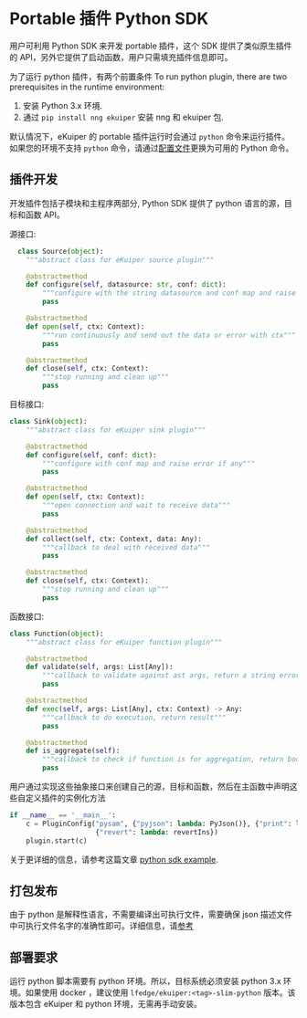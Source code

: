 # Portable 插件 Python SDK 
用户可利用 Python SDK 来开发 portable 插件，这个 SDK 提供了类似原生插件的 API，另外它提供了启动函数，用户只需填充插件信息即可。

为了运行 python 插件，有两个前置条件
To run python plugin, there are two prerequisites in the runtime environment:
1. 安装 Python 3.x 环境.
2. 通过 `pip install nng ekuiper` 安装 nng 和 ekuiper 包.

默认情况下，eKuiper 的 portable 插件运行时会通过 `python` 命令来运行插件。如果您的环境不支持 `python` 命令，请通过[配置文件](../../operation/configuration_file.md#portable-插件配置)更换为可用的 Python 命令。

## 插件开发

开发插件包括子模块和主程序两部分, Python SDK 提供了 python 语言的源，目标和函数 API。

源接口:
```python
  class Source(object):
    """abstract class for eKuiper source plugin"""

    @abstractmethod
    def configure(self, datasource: str, conf: dict):
        """configure with the string datasource and conf map and raise error if any"""
        pass

    @abstractmethod
    def open(self, ctx: Context):
        """run continuously and send out the data or error with ctx"""
        pass

    @abstractmethod
    def close(self, ctx: Context):
        """stop running and clean up"""
        pass
```

目标接口:
```python
class Sink(object):
    """abstract class for eKuiper sink plugin"""

    @abstractmethod
    def configure(self, conf: dict):
        """configure with conf map and raise error if any"""
        pass

    @abstractmethod
    def open(self, ctx: Context):
        """open connection and wait to receive data"""
        pass

    @abstractmethod
    def collect(self, ctx: Context, data: Any):
        """callback to deal with received data"""
        pass

    @abstractmethod
    def close(self, ctx: Context):
        """stop running and clean up"""
        pass
```

函数接口:
```python
class Function(object):
    """abstract class for eKuiper function plugin"""

    @abstractmethod
    def validate(self, args: List[Any]):
        """callback to validate against ast args, return a string error or empty string"""
        pass

    @abstractmethod
    def exec(self, args: List[Any], ctx: Context) -> Any:
        """callback to do execution, return result"""
        pass

    @abstractmethod
    def is_aggregate(self):
        """callback to check if function is for aggregation, return bool"""
        pass
```
用户通过实现这些抽象接口来创建自己的源，目标和函数，然后在主函数中声明这些自定义插件的实例化方法

```python
if __name__ == '__main__':
    c = PluginConfig("pysam", {"pyjson": lambda: PyJson()}, {"print": lambda: PrintSink()},
                     {"revert": lambda: revertIns})
    plugin.start(c)
```

关于更详细的信息，请参考这篇文章 [python sdk example](https://github.com/lf-edge/ekuiper/tree/master/sdk/python).

## 打包发布

由于 python 是解释性语言，不需要编译出可执行文件，需要确保 json 描述文件中可执行文件名字的准确性即可。详细信息，请[参考](./overview.md#package)

## 部署要求

运行 python 脚本需要有 python 环境。所以，目标系统必须安装 python 3.x 环境。如果使用 docker ，建议使用 `lfedge/ekuiper:<tag>-slim-python` 版本。该版本包含 eKuiper 和 python 环境，无需再手动安装。